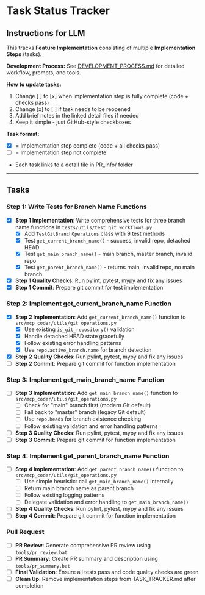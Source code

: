 # Task Status Tracker

## Instructions for LLM

This tracks **Feature Implementation** consisting of multiple **Implementation Steps** (tasks).

**Development Process:** See [DEVELOPMENT_PROCESS.md](./DEVELOPMENT_PROCESS.md) for detailed workflow, prompts, and tools.

**How to update tasks:**
1. Change [ ] to [x] when implementation step is fully complete (code + checks pass)
2. Change [x] to [ ] if task needs to be reopened
3. Add brief notes in the linked detail files if needed
4. Keep it simple - just GitHub-style checkboxes

**Task format:**
- [x] = Implementation step complete (code + all checks pass)
- [ ] = Implementation step not complete
- Each task links to a detail file in PR_Info/ folder

---

## Tasks

### Step 1: Write Tests for Branch Name Functions
- [x] **Step 1 Implementation**: Write comprehensive tests for three branch name functions in `tests/utils/test_git_workflows.py`
  - [x] Add `TestGitBranchOperations` class with 9 test methods
  - [x] Test `get_current_branch_name()` - success, invalid repo, detached HEAD
  - [x] Test `get_main_branch_name()` - main branch, master branch, invalid repo
  - [x] Test `get_parent_branch_name()` - returns main, invalid repo, no main branch
- [x] **Step 1 Quality Checks**: Run pylint, pytest, mypy and fix any issues
- [x] **Step 1 Commit**: Prepare git commit for test implementation

### Step 2: Implement get_current_branch_name Function
- [x] **Step 2 Implementation**: Add `get_current_branch_name()` function to `src/mcp_coder/utils/git_operations.py`
  - [x] Use existing `is_git_repository()` validation
  - [x] Handle detached HEAD state gracefully
  - [x] Follow existing error handling patterns
  - [x] Use `repo.active_branch.name` for branch detection
- [x] **Step 2 Quality Checks**: Run pylint, pytest, mypy and fix any issues  
- [ ] **Step 2 Commit**: Prepare git commit for function implementation

### Step 3: Implement get_main_branch_name Function
- [ ] **Step 3 Implementation**: Add `get_main_branch_name()` function to `src/mcp_coder/utils/git_operations.py`
  - [ ] Check for "main" branch first (modern Git default)
  - [ ] Fall back to "master" branch (legacy Git default)
  - [ ] Use `repo.heads` for branch existence checking
  - [ ] Follow existing validation and error handling patterns
- [ ] **Step 3 Quality Checks**: Run pylint, pytest, mypy and fix any issues
- [ ] **Step 3 Commit**: Prepare git commit for function implementation

### Step 4: Implement get_parent_branch_name Function  
- [ ] **Step 4 Implementation**: Add `get_parent_branch_name()` function to `src/mcp_coder/utils/git_operations.py`
  - [ ] Use simple heuristic: call `get_main_branch_name()` internally
  - [ ] Return main branch name as parent branch
  - [ ] Follow existing logging patterns
  - [ ] Delegate validation and error handling to `get_main_branch_name()`
- [ ] **Step 4 Quality Checks**: Run pylint, pytest, mypy and fix any issues
- [ ] **Step 4 Commit**: Prepare git commit for function implementation

### Pull Request
- [ ] **PR Review**: Generate comprehensive PR review using `tools/pr_review.bat`
- [ ] **PR Summary**: Create PR summary and description using `tools/pr_summary.bat` 
- [ ] **Final Validation**: Ensure all tests pass and code quality checks are green
- [ ] **Clean Up**: Remove implementation steps from TASK_TRACKER.md after completion

